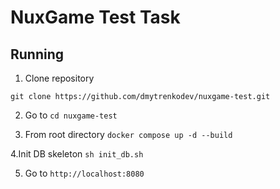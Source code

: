 # NuxGame Test Task

## Running

1. Clone repository

``` git clone https://github.com/dmytrenkodev/nuxgame-test.git ```

2. Go to 
``` cd nuxgame-test ```

3. From root directory
``` docker compose up -d --build ```

4.Init DB skeleton
``` sh init_db.sh ```

5. Go to
``` http://localhost:8080 ```

